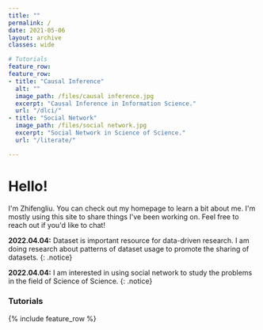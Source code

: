 ```yaml
---
title: ""
permalink: /
date: 2021-05-06
layout: archive
classes: wide

# Tutorials
feature_row:
feature_row:
- title: "Causal Inference"
  alt: ""
  image_path: /files/causal inference.jpg
  excerpt: "Causal Inference in Information Science."
  url: "/dlci/"
- title: "Social Network"
  image_path: /files/social network.jpg
  excerpt: "Social Network in Science of Science."
  url: "/literate/"

---
```

# Hello!
I'm Zhifengliu. You can check out my homepage to learn a bit about me. I'm mostly using this site to share things I've been working on. Feel free to reach out if you'd like to chat!

**2022.04.04:** Dataset is important resource for data-driven research. I am doing research about patterns of dataset usage to promote the sharing of datasets.
{: .notice}

**2022.04.04:** I am interested in using social network to study the problems in the field of Science of Science.
{: .notice}
### Tutorials
{% include feature_row %}
